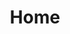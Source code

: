 ---
layout: home
permalink: /
title: Home
heading: Land for our common future
subheading: We’re a group of local people working to acquire and manage land for community use in Oxfordshire – creating affordable and sustainable space for housing, work, food production and leisure.
button:
  text: 'Become a member for £1'
  link: /join/
---